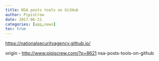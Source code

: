 ```yaml
---
title: NSA posts tools on GitHub
author: PipisCrew
date: 2017-06-21
categories: [app,news]
toc: true
---
```


https://nationalsecurityagency.github.io/

origin - http://www.pipiscrew.com/?p=8621 nsa-posts-tools-on-github